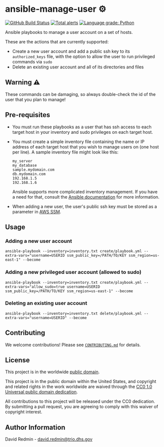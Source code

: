 # ansible-manage-user ⚙️ #

[![GitHub Build Status](https://github.com/cisagov/ansible-manage-user/workflows/build/badge.svg)](https://github.com/cisagov/ansible-manage-user/actions)
[![Total alerts](https://img.shields.io/lgtm/alerts/g/cisagov/ansible-manage-user.svg?logo=lgtm&logoWidth=18)](https://lgtm.com/projects/g/cisagov/ansible-manage-user/alerts/)
[![Language grade: Python](https://img.shields.io/lgtm/grade/python/g/cisagov/ansible-manage-user.svg?logo=lgtm&logoWidth=18)](https://lgtm.com/projects/g/cisagov/ansible-manage-user/context:python)

Ansible playbooks to manage a user account on a set of hosts.

These are the actions that are currently supported:

* Create a new user account and add a public ssh key to its
  `authorized_keys` file, with the option to allow the user to run
  privileged commands via `sudo`
* Delete an existing user account and all of its directories and files

## Warning ⚠️ ##

These commands can be damaging, so always double-check the id of the user
that you plan to manage!

## Pre-requisites ##

* You must run these playbooks as a user that has ssh access to each target host
  in your inventory and sudo privileges on each target host.
* You must create a simple inventory file containing the name or IP address
  of each target host that you wish to manage users on (one host per line).
  A sample inventory file might look like this:

  ```console
  my_server
  my_database
  sample.mydomain.com
  db.mydomain.com
  192.168.1.5
  192.168.1.6
  ```

  Ansible supports more complicated inventory management.  If you have a need for
  that, consult the [Ansible
  documentation](https://docs.ansible.com/ansible/latest/user_guide/intro_inventory.html)
  for more information.
* When adding a new user, the user's public ssh key must be stored as a
  parameter in
  [AWS SSM](https://docs.aws.amazon.com/systems-manager/latest/userguide/what-is-systems-manager.html).

## Usage ##

### Adding a new user account ###

```console
ansible-playbook --inventory=inventory.txt create/playbook.yml --extra-vars="username=USERID ssm_public_key=/PATH/TO/KEY ssm_region=us-east-1" --become
```

### Adding a new privileged user account (allowed to sudo) ###

```console
ansible-playbook --inventory=inventory.txt create/playbook.yml --extra-vars="allow_sudo=true username=USERID ssm_public_key=/PATH/TO/KEY ssm_region=us-east-1" --become
```

### Deleting an existing user account ###

```console
ansible-playbook --inventory=inventory.txt delete/playbook.yml --extra-vars="username=USERID" --become
```

## Contributing ##

We welcome contributions!  Please see [`CONTRIBUTING.md`](CONTRIBUTING.md) for
details.

## License ##

This project is in the worldwide [public domain](LICENSE).

This project is in the public domain within the United States, and
copyright and related rights in the work worldwide are waived through
the [CC0 1.0 Universal public domain
dedication](https://creativecommons.org/publicdomain/zero/1.0/).

All contributions to this project will be released under the CC0
dedication. By submitting a pull request, you are agreeing to comply
with this waiver of copyright interest.

## Author Information ##

David Redmin - <david.redmin@trio.dhs.gov>
